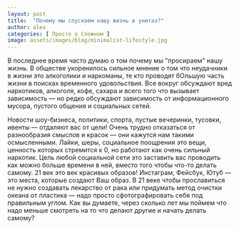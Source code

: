 ```yaml
---
layout: post
title:  "Почему мы спускаем нашу жизнь в унитаз?"
author: alex
categories: [ Просто о Сложном ]
image: assets/images/blog/minimalist-lifestyle.jpg
---
```


В последнее время часто думаю о том почему мы "просираем" нашу жизнь. В обществе укоренилось сильное мнение о том что неудачники в жизни это алкоголики и наркоманы, те кто проводят бОльшую часть жизни в поисках временного удовольствия. Все вокруг обсуждают вред наркотиков, алкоголя, кофе, сахара и всего того что вызывает зависимость — но редко обсуждают зависимость от информационного мусора, пустого общения и социальных сетей.

Новости шоу-бизнеса, политики, спорта, пустые вечеринки, тусовки, ивенты — отдаляют вас от цели! Очень трудно отказаться от разнообразия смыслов и красок — они кажутся нам такими осмысленными. Лайки, шеры, социальное поощрения это вещи, ценность которых стремится к 0, но работают как очень сильный наркотик. Цель любой социальной сети это заставить вас проводить как можно больше времени в ней, вместо того чтобы что-то делать самому. 21 век это век красивых образов! Инстаграм, Фейсбук, Ютуб — это места, которые создают Ваш образ. В 21 веке чтобы прославиться не нужно создавать лекарство от рака или придумать метод очистки океана от пластика — надо просто сфотографировать себя под правильным углом. Как вы думаете, через сколько лет мы поймем что надо меньше смотреть на то что делают другие и начать делать самому?
